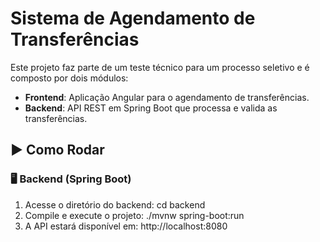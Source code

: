 # Sistema de Agendamento de Transferências

Este projeto faz parte de um teste técnico para um processo seletivo e é composto por dois módulos:

- **Frontend**: Aplicação Angular para o agendamento de transferências.
- **Backend**: API REST em Spring Boot que processa e valida as transferências.

## ▶️ Como Rodar

### 🖥️ Backend (Spring Boot)

1. Acesse o diretório do backend:
   cd backend
2. Compile e execute o projeto:
   ./mvnw spring-boot:run
3. A API estará disponível em:
   http://localhost:8080
